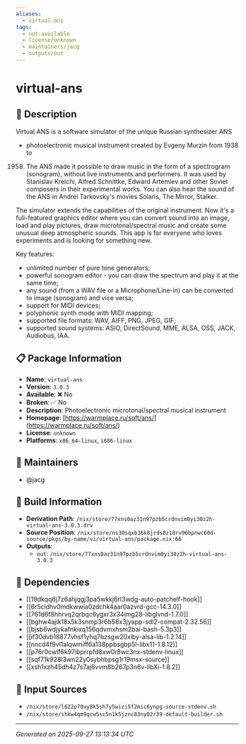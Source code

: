 ```yaml
---
aliases:
  - virtual-ans
tags:
  - not-available
  - license/unknown
  - maintainers/jacg
  - outputs/out
---
```


# virtual-ans

## 📝 Description

Virtual ANS is a software simulator of the unique Russian synthesizer ANS
- photoelectronic musical instrument created by Evgeny Murzin from 1938 to
1958. The ANS made it possible to draw music in the form of a spectrogram
(sonogram), without live instruments and performers. It was used by
Stanislav Kreichi, Alfred Schnittke, Edward Artemiev and other Soviet
composers in their experimental works. You can also hear the sound of the
ANS in Andrei Tarkovsky's movies Solaris, The Mirror, Stalker.

The simulator extends the capabilities of the original instrument. Now
it's a full-featured graphics editor where you can convert sound into an
image, load and play pictures, draw microtonal/spectral music and create
some unusual deep atmospheric sounds. This app is for everyone who loves
experiments and is looking for something new.

Key features:

+ unlimited number of pure tone generators;
+ powerful sonogram editor - you can draw the spectrum and play it at the same time;
+ any sound (from a WAV file or a Microphone/Line-in) can be converted to image (sonogram) and vice versa;
+ support for MIDI devices;
+ polyphonic synth mode with MIDI mapping;
+ supported file formats: WAV, AIFF, PNG, JPEG, GIF;
+ supported sound systems: ASIO, DirectSound, MME, ALSA, OSS, JACK, Audiobus, IAA.


## 📋 Package Information

- **Name**: `virtual-ans`
- **Version**: `3.0.3`
- **Available**: ❌ No
- **Broken**: ✅ No
- **Description**: Photoelectronic microtonal/spectral musical instrument
- **Homepage**: [https://warmplace.ru/soft/ans/](https://warmplace.ru/soft/ans/)
- **License**: `unknown`
- **Platforms**: `x86_64-linux`, `i686-linux`
## 👥 Maintainers

- @jacg


## 🔧 Build Information

- **Derivation Path**: `/nix/store/77xns0az31n97pzb5crdnvim0yi30z2h-virtual-ans-3.0.3.drv`
- **Source Position**: `/nix/store/ns30sqxb36k8jrds8z18rv96bpnwc60d-source/pkgs/by-name/vi/virtual-ans/package.nix:66`
- **Outputs**:
  - `out`:  `/nix/store/77xns0az31n97pzb5crdnvim0yi30z2h-virtual-ans-3.0.3`

## 🔗 Dependencies

- [[19dkqq6j7z6ahjqgj3pa5wkkj6rl3wdg-auto-patchelf-hook]]
- [[6r5cldhv0mdkwwia0zdchk4aar0azvrd-gcc-14.3.0]]
- [[761d6f8hhrvq2qrbqc6ygxr3x34img28-libglvnd-1.7.0]]
- [[bghw4ajik18x5k3snmp3r6b58x3jyapp-sdl2-compat-2.32.56]]
- [[bjsb6wdjykafnkixq156qdvmxhsm2bai-bash-5.3p3]]
- [[if30dvb18877vhsf1yhq7bzsgw20xlby-alsa-lib-1.2.14]]
- [[nncd4f9vl1alqwmiff6a138ppbsgbp5l-libx11-1.8.12]]
- [[p76r0cwlf6k97ibprrpfd8xw0r8wc3nx-stdenv-linux]]
- [[sqf71k928l3wn22y0sybhbpsg1r19msx-source]]
- [[xsh1xzh45dh4z7s7aj6vvm8b267p3n6v-libXi-1.8.2]]

## 📁 Input Sources

- `/nix/store/l622p70vy8k5sh7y5wizi5f2mic6ynpg-source-stdenv.sh`
- `/nix/store/shkw4qm9qcw5sc5n1k5jznc83ny02r39-default-builder.sh`

---
*Generated on 2025-09-27 13:13:34 UTC*
